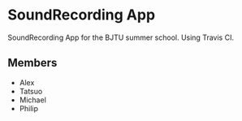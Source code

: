 # SoundRecording App
SoundRecording App for the BJTU summer school. Using Travis CI.
## Members
* Alex
* Tatsuo
* Michael
* Philip
